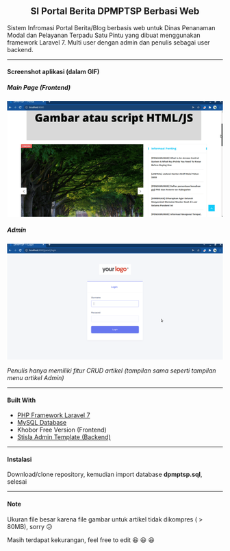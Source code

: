 <h2 align="center">SI Portal Berita DPMPTSP Berbasi Web</h2>

Sistem Infromasi Portal Berita/Blog berbasis web untuk Dinas Penanaman Modal dan Pelayanan Terpadu Satu Pintu yang dibuat menggunakan framework Laravel 7. Multi user dengan admin dan penulis sebagai user backend. 

-----

#### Screenshot aplikasi (dalam GIF)

##### Main Page (Frontend)
<p align="center">
  <img src="https://raw.githubusercontent.com/idnorman/dpmptsp-laravel-7/main/frontpage.gif">
</p>

##### Admin
<p align="center">
  <img src="https://raw.githubusercontent.com/idnorman/dpmptsp-laravel-7/main/admin.gif">
</p>

*Penulis hanya memiliki fitur CRUD artikel (tampilan sama seperti tampilan menu artikel Admin)*

-----

#### Built With
- [PHP Framework Laravel 7 ](https://laravel.com/ "Laravel 7 ")
- [MySQL Database](https://www.mysql.com/ "MySQL Database")
- Khobor Free Version (Frontend)
- [Stisla Admin Template (Backend)](https://getstisla.com/ "Stisla Admin Template (Backend)")
-----
#### Instalasi
Download/clone repository, kemudian import database **dpmptsp.sql**, selesai

-----

#### Note
Ukuran file besar karena file gambar untuk artikel tidak dikompres ( > 80MB), sorry 😥

Masih terdapat kekurangan, feel free to edit 😆 😆 😆
